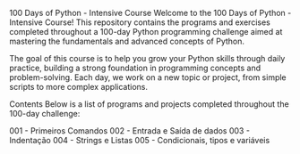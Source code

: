 100 Days of Python - Intensive Course
Welcome to the 100 Days of Python - Intensive Course! This repository contains the programs and exercises completed throughout a 100-day Python programming challenge aimed at mastering the fundamentals and advanced concepts of Python.

The goal of this course is to help you grow your Python skills through daily practice, building a strong foundation in programming concepts and problem-solving. Each day, we work on a new topic or project, from simple scripts to more complex applications.

Contents
Below is a list of programs and projects completed throughout the 100-day challenge:

001 - Primeiros Comandos
002 - Entrada e Saída de dados
003 - Indentação
004 - Strings e Listas
005 - Condicionais, tipos e variáveis
